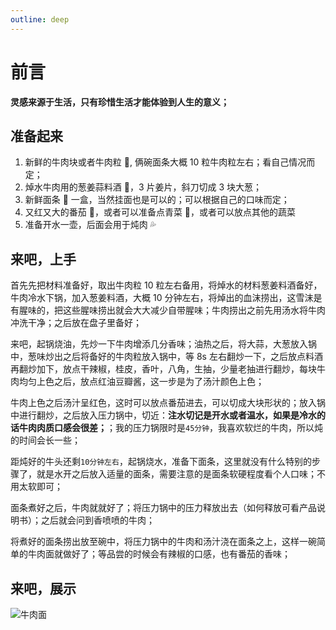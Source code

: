 ```yaml
---
outline: deep
---
```


# 前言

**灵感来源于生活，只有珍惜生活才能体验到人生的意义；**

## 准备起来

1. 新鲜的牛肉块或者牛肉粒 🥩, 俩碗面条大概 10 粒牛肉粒左右；看自己情况而定；
2. 焯水牛肉用的葱姜蒜料酒 🍷，3 片姜片，斜刀切成 3 块大葱；
3. 新鲜面条 🍜 一盒，当然挂面也是可以的；可以根据自己的口味而定；
4. 又红又大的番茄 🍅，或者可以准备点青菜 🥬，或者可以放点其他的蔬菜
5. 准备开水一壶，后面会用于炖肉 💦

## 来吧，上手

首先先把材料准备好，取出牛肉粒 10 粒左右备用，将焯水的材料葱姜料酒备好，牛肉冷水下锅，加入葱姜料酒，大概 10 分钟左右，将焯出的血沫捞出，这雪沫是有腥味的，把这些腥味捞出就会大大减少自带腥味；牛肉捞出之前先用汤水将牛肉冲洗干净；之后放在盘子里备好；

来吧，起锅烧油，先炒一下牛肉增添几分香味；油热之后，将大蒜，大葱放入锅中，葱味炒出之后将备好的牛肉粒放入锅中，等 8s 左右翻炒一下，之后放点料酒再翻炒加下，放点干辣椒，桂皮，香叶，八角，生抽，少量老抽进行翻炒，每块牛肉均匀上色之后，放点红油豆瓣酱，这一步是为了汤汁颜色上色；

牛肉上色之后汤汁呈红色，这时可以放点番茄进去，可以切成大块形状的；放入锅中进行翻炒，之后放入压力锅中，切近：**注水切记是开水或者温水，如果是冷水的话牛肉肉质口感会很差；**；我的压力锅限时是`45分钟`，我喜欢软烂的牛肉，所以炖的时间会长一些；

距炖好的牛头还剩`10分钟左右`，起锅烧水，准备下面条，这里就没有什么特别的步骤了，就是水开之后放入适量的面条，需要注意的是面条软硬程度看个人口味；不用太软即可；

面条煮好之后，牛肉就就好了；将压力锅中的压力释放出去（如何释放可看产品说明书）；之后就会问到香喷喷的牛肉；

将煮好的面条捞出放至碗中，将压力锅中的牛肉和汤汁浇在面条之上，这样一碗简单的牛肉面就做好了；等品尝的时候会有辣椒的口感，也有番茄的香味；

## 来吧，展示

![牛肉面](https://wangxiaoze-view.github.io/picx-images-hosting/images/life_food_1.jpeg)
